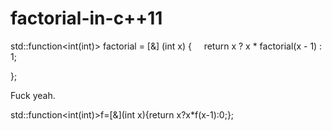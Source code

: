 # factorial-in-c++11

std::function<int(int)> factorial = [&] (int x)
 {
     return x ? x * factorial(x - 1) : 1;

};

Fuck yeah.

std::function<int(int)>f=[&](int x){return x?x*f(x-1):0;};
